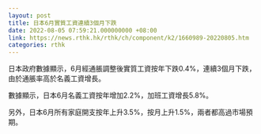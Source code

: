 ```yaml
---
layout: post
title: 日本6月實質工資連續3個月下跌
date: 2022-08-05 07:59:21.000000000 +08:00
link: https://news.rthk.hk/rthk/ch/component/k2/1660989-20220805.htm
categories: rthk
---
```


日本政府數據顯示，6月經通脹調整後實質工資按年下跌0.4%，連續3個月下跌，由於通脹率高於名義工資增長。

數據顯示，日本6月名義工資按年增加2.2%，加班工資增長5.8%。

另外，日本6月所有家庭開支按年上升3.5%，按月上升1.5%，兩者都高過市場預期。
